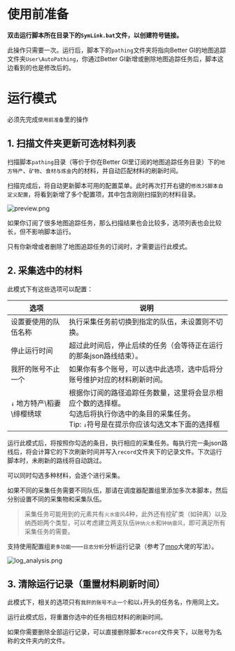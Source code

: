 # 使用前准备

**双击运行脚本所在目录下的`SymLink.bat`文件，以创建符号链接。**

此操作只需要一次。运行后，脚本下的`pathing`文件夹将指向Better GI的地图追踪文件夹`User\AutoPathing`，你通过Better GI新增或删除地图追踪任务后，脚本这边看到的也是修改后的。

# 运行模式

必须先完成`使用前准备`里的操作

## 1. 扫描文件夹更新可选材料列表

扫描脚本`pathing`目录（等价于你在Better GI里订阅的地图追踪任务目录）下的`地方特产`、`矿物`、`食材与炼金`内的材料，并自动匹配材料的刷新时间。

扫描完成后，将自动更新脚本可用的配置菜单。此时再次打开右键的`修改JS脚本自定义配置`，将看到新增了多个配置项，其中包含刚刚扫描到的材料目录。


<!-- ![preview.png](https://github.com/user-attachments/assets/62961d83-cde4-4de6-9b87-bdaaf63896db) -->
![preview.png](https://foruda.gitee.com/images/1749967868807757262/ada1abf2_9716310.png)

如果你订阅了很多地图追踪任务，那么扫描结果也会比较多，选项列表也会比较长，但不影响脚本运行。

只有你新增或者删除了地图追踪任务的订阅时，才需要运行此模式。

## 2. 采集选中的材料

此模式下有这些选项可以配置：

| 选项 | 说明 |
| ---- | ---- |
| 设置要使用的队伍名称 | 执行采集任务前切换到指定的队伍，未设置则不切换。 |
| 停止运行时间 | 超过此时间后，停止后续的任务（会等待正在运行的那条json路线结束）。 |
| 我肝的账号不止一个 | 如果你有多个账号，可以选中此选项，选中后将分账号维护对应的材料刷新时间。 |
| `↓` 地方特产\稻妻\绯樱绣球 | 根据你订阅的路径追踪任务数量，这里将会显示相应个数的选择框。<br>勾选后将执行你选中的条目的采集任务。<br>Tip: `↓`符号是在提示你应该勾选文本下面的选择框 |

运行此模式后，将按照你勾选的条目，执行相应的采集任务。每执行完一条json路线后，将会计算它的下次刷新时间并写入`record`文件夹下的记录文件。下次运行脚本时，未刷新的路线将自动跳过。

可以同时勾选多种材料，会逐个进行采集。

如果不同的采集任务需要不同队伍，那请在调度器配置组里添加多次本脚本，然后分别设置不同的采集物和采集队伍。

> 采集任务可能用到的元素共有`火水雷风`4种，此外还有挖矿类（如钟离）以及纳西妲两个类型，可以考虑建立两支队伍`钟纳火水`和`钟纳雷风`，即可满足所有采集任务的需要。

支持使用配置组`更多功能`——`日志分析`分析运行记录（参考了[mno](https://github.com/Bedrockx)大佬的写法）。

<!-- ![log_analysis.png](https://github.com/user-attachments/assets/9496d191-b46a-4705-b5b9-4e00fa7ef2a5) -->
![log_analysis.png](https://foruda.gitee.com/images/1749967993135535153/3bbeecd3_9716310.png)

## 3. 清除运行记录（重置材料刷新时间）

此模式下，相关的选项只有`我肝的账号不止一个`和以`↓`开头的任务名，作用同上文。

运行此模式后，将重置你选中的任务相应材料的刷新时间。

如果你需要删除全部运行记录，可以直接删除脚本`record`文件夹下，以账号为名称的文件夹内的文件。
